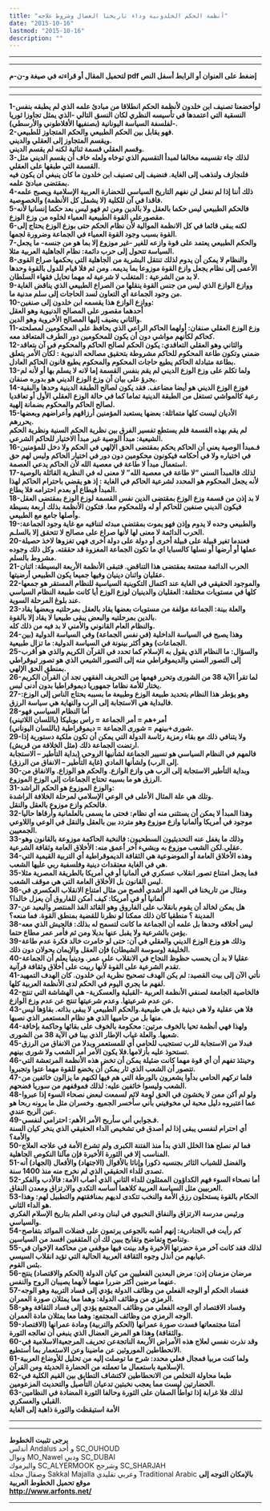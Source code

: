 ```yaml
---
title: "أنظمة الحكم الخلدونية وداء تاريخنا العضال وشروط علاجه"
date: "2015-10-16"
lastmod: "2015-10-16"
description: ""
---
```

---

---

**لتحميل المقال أو قراءته في صيغة و-ن-م pdf إضغط على العنوان أو الرابط أسفل النص**

---



---

**1-لوأخضعنا تصنيف ابن خلدون لأنظمة الحكم انطلاقا من مبادئ علمه الذي لم يطبقه بنفس النسقية التي اعتمدها في تأسيسه النظري لكان النسق التالي -الذي يمثل تجاوزا ثوريا لفلسفة السياسة اليونانية (بصنفيها الأفلاطوني والأرسطي)-.  
2-فهو يقابل بين الحكم الطبيعي والحكم المتجاوز للطبيعي.  
ويقسم المتجاوز إلى العقلي والديني.  
وقسم العقلي قسمة ثنائية لكنه لم يقسم الديني.  
3-لذلك جاء تقسيمه مخالفا لمبدأ التقسيم الذي توخاه ولعله خاف أن يقسم الديني مثل القسمة التي طبقها على العقلي.  
فلنجازف ولنذهب إلى الغاية. فنضيف إلى تصنيف ابن خلدون ما كان ينبغي أن يكون فيه بمقتضى مبادئ علمه.  
4-ذلك أننا إذا لم نفعل لن نفهم التاريخ السياسي للحضارة العربية الإسلامية ويصبح علمه فاقدا في آن للكلية (لا يشمل كل الأنظمة) والخصوصية.  
5-فالحكم الطبيعي ليس حكما بالعقل ولا بالدين ومن ثم فهو ليس بعد حكما إنسانيا لأنه مقصورعلى القوة الطبيعية العمياء لخلوه من وزع الوزع.  
6-لكنه يبقى قائما في كل الانظمة الموالية لأن نظام الحكم حتى بوزع الوزع يحتاج إلى القوة بسبب وجود القوة العمياء في الجماعة وضرورة لجمها.  
7-والحكم الطبيعي يعتمد على قوة وازعه للغير -غير موزوع إلا بما هو من جنسه- ما يجعل السياسة تتحول إلى حرب دائمة: نظام الجاهلية العربية مثلا.  
8-والنظام لا يمكن أن يدوم لذلك تنتقل البشرية من الجاهلية التي يحكمها صراع القوى الأعمى إلى نظام يجعل وازع القوة موزوعا بما يديمه. ومن ثم فلا قيام للدول بالقوة وحدها لا بد من الشرعية : المتغلب لا شرعية له مهما تحايل فقهاء السلطان.  
9-ووازع الوازع الذي ليس من جنس القوة ينقلها من الصراع الطبيعي الذي يناقض الغاية من وجود الجماعة أي التعاون لسد الحاجات إلى سلم مدنية ما.  
10-ووازع الوازع هذا يقسمه ابن خلدون إلى صنفين:  
أحدهما مقصور على المصالح الدنيوية وهو العقل  
والثاني يضيف إليها المصالح الأخروية وهو الدين.  
11-وزع الوزع العقلي صنفان: أولهما الحاكم الراعي الذي يحافظ على المحكومين لمصلحته كحاكم لكأنهم مواشي دون أن يكون للمحكومين دور الطرف المتعاقد معه.  
12-والثاني وهو العقلي التعاقدي: يكون الحكم لصالح الحاكم والمحكوم في آن بتعاقد ضمني وتكون طاعة المحكوم للحاكم مشروطة بتحقيق مصالحه الدنيوية : لكأن الأمر يتعلق بطاعة متبادلة الحاكم يطيع حاجات المحكوم والمحكوم يطيع قانون الحاكم العادل.  
13-ولما تكلم على وزع الوزع الديني لم يقم بنفس القسمة إما لانه لا يسلم بها أو لأنه لم يجرؤ على بيان أن وزع الوزع الديني هو بدوره صنفان.  
14-فوزع الوزع الديني هو أيضا مضاعف. فقد يكون لصالح الطبقة الدينية وحدها والبقية رعية كالمواشي تستغل من الطبقة الدينية تماما كما في حالة الوزع العقلي الأول أو تعاقديا لصالح الحاكم والمحكوم بضمانة إلهية.  
15-الأديان ليست كلها متماثلة: بعضها يستعبد المؤمنين أرزاقهم وأعراضهم وبعضها يحررهم.  
لم يقم بهذه القسمة فلم يستطع تفسير الفرق بين نظرية الحكم السنية ونظرية الحكم الشيعية: مبدأ الوصية غير مبدأ الاختيار للحاكم الشرعي.  
16-فـمبدأ الوصية يعني أن الحاكم يحكم بمقتضى الحق الإلهي في الحكم ولا دخل للمؤمنين في اختياره ولا في أحكامه فيكونون محكومين دون دور في اختيار الحاكم وليس لهم حق استعمال مبدأ لا طاعة في معصية الله لأن الحاكم يدعي العصمة.  
17-لذلك فالمبدأ السني “لا طاعة في معصية الله” لا معنى له في النظرية القائلة بالوصية لأنه يجعل المحكوم هو المحدد لشرعية الحاكم في الغاية : إذ هو يقضي باحترام الحاكم لهذا المبدأ فيطاع أو بعدم احترامه فلا يطاع.  
18-لا بد إذن من قسمة وزع الوزع بمقتضى الدين نفس القسمة لوزع الوزع بمقتضى العقل فيكون الديني صنفين للحاكم أو له وللمحكوم معا. فتكون الأنظمة بذلك أربعة بسيطة وأصلها جامع مع الطبيعي.  
19-والطبيعي وحده لا يدوم وإذن فهو يموت بمقتضى مبدئه لتنافيه مع غاية وجود الجماعة: الحرب الدائمة لا معنى لها لأنها صراع على مصالح لا تتحقق إلا بالسلـم.  
20-فعندما تغير قبيلة على قبيلة أخرى أو دولة على دولة أخرى فهي تغزوها لاخذ حصيلة عملها أو أرضها أو نسلها كالسبايا اي ما تكون الجماعة المغزوة قد حققته. وكل ذلك وجوده مشروط بالسلم.  
21-الحرب الدائمة ممتنعة بمقتضى هذا التناقض. فتبقى الأنظمة الأربعة البسيطة: اثنان عقليان واثنان دينيان وفيها جميعا يكون الطبيعي أرضيتها.  
22-والموجود الحقيقي في الغاية عند اكتمال التكوينية السياسية للنظام المستقر هو جمعها كلها في مستويات مختلفة: العقليان والدينيان لوزع الوزع أيا كانت طبيعة النظام السياسي عند بلوغ المرحلة السوية.  
23-والعلة بينة: الجماعة مؤلفة من مستويات بعضها يقاد بالعقل بمرحلتيه وبعضها يقاد بالدين بمرحلتيه والبعض يبقى طبيعيا لا يقاد إلا بالقوة.  
والنظام العام القانوني والأمني لا بد فيه من ذلك كله.  
24-وهذا يصبح في السياسة الداخلية (في نفس الجماعة) وفي السياسة الدولية (بين الجماعات) وهو أكثر بينونة في السياسة الدولية: ما تزال طبيعية.  
25-والسؤال: ما النظام الذي يقول به الإسلام كما تحدد في القرآن الكريم والذي هو أقرب إلى التصور السني والديموقراطي منه إلى التصور الشيعي الذي هو تصور ثيوقراطي بمنطق الحق الإلهي.  
26-لما تقرأ الآية 38 من الشورى وتحرر فهمها من التحريف الفقهي تجد أن القرآن الكريم يختار للأمة نظاما جمهوريا ديموقراطيا بدون أدنى لبس.  
27-وهو يؤطر هذا النظام بتحديد طبيعة الوزع وطبيعة ما بسببه يحتاج الناس إلى الوزع: فالبداية هي الاستجابة إلى الرب والنهاية هي سياسة الرزق.  
28-أما النظام السياسي فهو  
أمر+هم = أمر الجماعة = راس بوبليكا (باللسان اللاتيني)  
شورى+بينهم = شورى الجماعة = ديموقراطية (باللسان اليوناني).  
29-ولا يتنافي ذلك مع بقاء رمزية رئاسة الدولة التي يمكن أن تكون ملكية دستورية إذا ارتضت الجماعة ذلك (مثل الخلافة من قريش).  
فالمهم في النظام السياسي هو تسيير الجماعة لشأنيها الروحي (بداية التأطير – الاستجابة إلى الرب) ولشأنها المادي (غاية التأطير – الانفاق من الرزق).  
30-وبداية التأطير الاستجابة إلى الرب هي وازع الوازع. والحكم هو الوزاع. والانفاق من الرزق هو ما بسببه تحتاج الجماعات إلى الوزع الموزوع.  
31-والوزع الموزوع هو الحكم الراشد:  
وتلك هي علة المثال الأعلى في الوعي الإسلامي لمرحلة الخلافة الراشدة.  
فالحكم وازع موزوع بالعقل والنقل.  
32-وهذا المبدأ لا يمكن أن يستثنى منه أي نظام: فحتى ما يسمى بالعلمانية وأرقاها حاليا موجود في أمريكا وألمانيا وازع موزوع وهو متردد بين بالعقل والنقل في الوعي واللاوعي الجمعيين.  
33-وذلك ما يغفل عنه التحديثيون السطحيون: فالنخبة الحاكمة موزوعة بالقانون وهو عقلي.لكن الشعب موزوع به وبشيء آخر أعمق منه: الأخلاق العامة وثقافة الشرعية.  
34-وهذه الأخلاق العامة أو الموضوعية هي الثقافة الديموقراطية أي التربية القيمية التي هي في الغاية معتقدات دينية وفلسفية ربي عليها الشعب.  
35-فما يجعل امتناع تصور انقلاب عسكري في ألمانيا أو في أمريكا بالطريقة المصرية مثلا ليس القانون بل الأخلاق العامة التي هي موقف الشعب.  
36-ومثال من تاريخنا في العهد الراشدي أفصح من مثال امتناع الانقلاب العكسري في ألمانيا أو في أمريكا: كيف أمكن للفاروق أن يعزل خالدا؟  
37-هل يمكن لخالد أن يقوم بانقلاب على الفاروق وهو القائد الفذ المنتصر والبعيد عن المدينة ؟ منطقيا كان ذلك ممكنا لو نظرنا للقضية بمنطق القوة. فما منعه؟  
38-ليس أخلاقه وحدها بل علمه أن الجماعة ما كانت لتسمح له بذلك: فالجيش الذي معه يؤمن بالشرعية ولا يقبل عنها بديلا ومن ثم فأمر عمر مطاع حتما.  
39-وذلك هو وزع الوزع الديني والعقلي في آن: حتى لو خامرت خالد فكرة عدم طاعة الخليفة (وسوسة الشيطان) فإن العقل والإيمان يحولان دون ذلك.  
40-عقليا لا بد أن يحسب حظوظ النجاح في الانقلاب على عمر. ودينيا يعلم أن الجماعة تقدم الشرعية على القوة لأنها ربيت على أخلاق وثقافة قرآنية.  
41-نأتي الآن إلى بيت القصيد: لم يكن الهدف تصحيح نظرية ابن خلدون. كان الهدف التمهيد لفهم ما يجري اليوم في الحكم لدى الأنظمة العربية كلها.  
42-فالخاصية الجامعة لصنفي الأنظمة العربية -القبلية والعسكرية- هي الهشاشة التي تنتج عن عدم شرعيتها. وعدم شرعيتها تنتج عن عدم وزع الوازع.  
43-فلا هي عقلية ولا هي دينية بل هي طبيعية.والحكم الطبيعي لا يبقى بذاته. بقاؤها ليس منها بل من حاميها الذي هو نظام المستعمر الذي نصبها.  
44-ولهذا فهي أنظمة تحيا بالخوف مرتين: محكومة بالخوف على بقائها وحاكمة بإخافة شعبها. والعلة غياب الإطار الذي بينا في الآية 38 من الشورى.  
45-فبدلا من الاستجابة للرب تستجيب للحامي أي للمستعمر وبدلا من الانفاق من الرزق تستحوذ عليه بأزلامها.فلا يكون الأمر أمر الشعب ولا شورى بينهم.  
46-وحينئذ تفهم أن أي قوة مهما كانت ضئيلة يمكن أن تخض هذه الأنظمة المرتعشة التي تتصور أن الشعب الذي ثار يمكن أن يخضع للقوة مهما عتوا وتجبروا.  
47-فلما تركهم الحامي بدأوا يشعرون بالورطة التي هم فيها لكنهم ما يزالون خائفين من الشعب وليسوا خائفين عليه: لذلك فموقفهم من سوريا فضحهم.  
48-ولو لم أكن ممن لا يخشون في الحق لومة لائم لسمعت لبعض نصحاء السوء إذا عبروا عما اعتبروه دليل محبة لي مخوفيني بأني سأخسر الجميع. وخسران مثل ما يرونه ربحا هو عين الربح عندي.  
49-فـجوابي أني سأربح الأمر الأهم: احترامي لنفسي.  
أي احترام لنفسي يبقى إذا لم أصدق في تشخيص الداء الحقيقي الذي ينخر كيان السنة والأمة؟  
50-فما لم نصلح هذا الخلل الذي بدأ منذ الفتنة الكبرى ولم تشرع الأمة في علاجه العلاج المناسب إلا في الثورة الأخيرة فإن مآلنا النكوص الجاهلية.  
51-والفضل للشباب الثائر بجنسيه ذكورا وإناثا بالأقوال (الاجتهاد) والأفعال (الجهاد) أنه تصدى للداء الحقيقي الذي لم نخرج منه منذ 1400 سنة.  
52-أما نصحاء السوء فهم الكداؤون الممثلون للداء الثاني الذي أصاب الأمة: فالأدب والفكر العربيين مثل السياسة العربية كلاهما أساسه التكدي والارتزاق ومعدن النفاق.  
53-الحكام بالقوة يستحلون رزق الأمة والنخب تتكدى لديهم بمنافقتهم والتطبيل لهم: وهذا هو الداء الثاني.  
ورئيس مدرسة الارتزاق والنفاق النخبوي في لبنان ودعي العلم بتاريخ الإسلام الفكري والسياسي.  
54-كم رأيت في الجنادرية: إنهم أشبه بالجوعى يرتمون على فضلات الموائد بتفاصح وتناصح وتفاضح وتقابح يبين لك أن المثقفين افسد من السياسين.  
55-لذلك فقد كانت آخر مرة حضرتها الأخيرة وقد بينت فيها موقفي من محاكمة الإخوان في غيابهم من أنذل وجوه الثقافة العربية الحالية التي تؤيد انقلاب السيسي.  
بئس القوم.  
56-مرضان مزمنان إذن: مرض البعدين الفعليين من كيان الدولة (الحكم والاقتصاد) ينتج عنهما مرضين أكثر ضررا منهما لأنهما يصيبان الروح والنفس.  
57-ففساد الحكم أو الوجه الفعلي من وظائف الدولة يؤدي إلى فساد التربية وهو الوجه الرمزي من وظائف الدولة: وهما معا يمثلان صورة العمران.  
58-وفساد الاقتصاد أي الوجه الفعلي من وظائف المجتمع يؤدي إلى فساد الثقافة وهو الوجه الرمزي من وظائف المجتمع: وهما معا يمثلان مادة العمران.  
59-أمتنا مجتمعاتها فسدت صورة عمرانها (الحكم والتربية) ومادة عمرانها (الاقتصاد والثقافة) وهذا هو المرض العضال الذي ينبغي أن تعالجه الثورة.  
60-وقد نذرت نفسي لعلاج هذه الأمراض الأربعة الناتجةعن تحريف المرجعيةالاسلامية في الانحطاطين الموروثين عن ماضينا وعن الاستعمار بما أستطيع.  
61-ولما كنت مربيا فمجال فعلي محدد: شرح ما توصلت إليه من تحليل للأوضاع العربية الإسلامية باستعمال ما تعملته من الحضارة الحديثة ومن القرآن.  
62-طبعا محاولة التخلص من الانحطاطين لاكتشاف التطابق بين القيم الكلية في الحضارتين ليست مما يعجب نخبتين تدعيان التأصيل والتحديث المزعومين.  
63-لذلك فلا غرابة إذا تواطأ الصفان على الثورة وحالفا الثورة المضادة في النظامين القبلي والعسكري.  
الأمة استيقظت والثورة ذاهبة إلى الغاية**

---

---

**يرجى تثبيت الخطوط**   
 أندلس Andalus  و أحد SC\_OUHOUD  
 ونوال MO\_Nawel  ودبي SC\_DUBAI   
 واليرموك SC\_ALYERMOOK  وشرجح SC\_SHARJAH   
 وصقال مجلة Sakkal Majalla وعربي تقليدي Traditional Arabic  **بالإمكان التوجه إلى موقع تحميل الخطوط العربية  
 http://www.arfonts.net/**

---

###